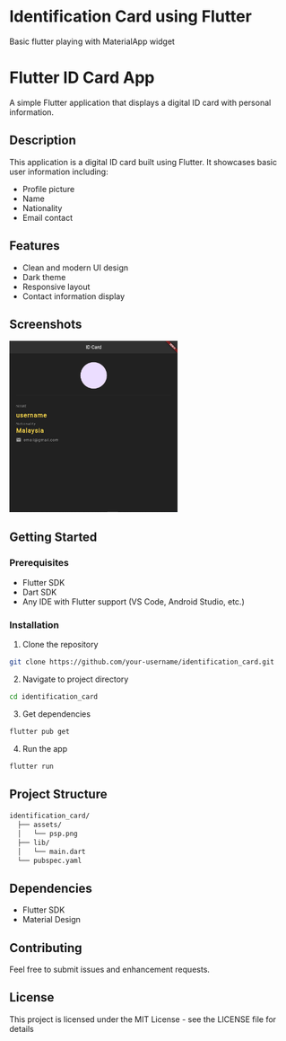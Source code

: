 # Identification Card using Flutter

Basic flutter playing with MaterialApp widget

# Flutter ID Card App

A simple Flutter application that displays a digital ID card with personal information.

## Description

This application is a digital ID card built using Flutter. It showcases basic user information including:
- Profile picture
- Name
- Nationality
- Email contact

## Features

- Clean and modern UI design
- Dark theme
- Responsive layout
- Contact information display

## Screenshots

<div allign = "center">
<img src="screenshots/id.jpg" alt="User Interface" width="300"/>
</div>

## Getting Started

### Prerequisites

- Flutter SDK
- Dart SDK
- Any IDE with Flutter support (VS Code, Android Studio, etc.)

### Installation

1. Clone the repository
```bash
git clone https://github.com/your-username/identification_card.git
```

2. Navigate to project directory
```bash
cd identification_card
```

3. Get dependencies
```bash
flutter pub get
```

4. Run the app
```bash
flutter run
```

## Project Structure

```
identification_card/
  ├── assets/
  │   └── psp.png
  ├── lib/
  │   └── main.dart
  └── pubspec.yaml
```

## Dependencies

- Flutter SDK
- Material Design

## Contributing

Feel free to submit issues and enhancement requests.

## License

This project is licensed under the MIT License - see the LICENSE file for details
